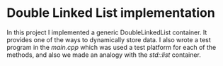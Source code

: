 # Double Linked List implementation
In this project I implemented a generic DoubleLinkedList container. It provides one of the ways to dynamically store data. I also wrote a test program in the *main.cpp* which was used a test platform for each of the methods, and also we made an analogy with the *std::list* container.
